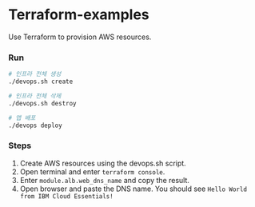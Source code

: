 # Terraform-examples
Use Terraform to provision AWS resources.

### Run
```bash
# 인프라 전체 생성
./devops.sh create

# 인프라 전체 삭제
./devops.sh destroy

# 앱 배포
./devops deploy
```

### Steps
1. Create AWS resources using the devops.sh script.
2. Open terminal and enter `terraform console`.
3. Enter `module.alb.web_dns_name` and copy the result.
4. Open browser and paste the DNS name.
   You should see `Hello World from IBM Cloud Essentials!`